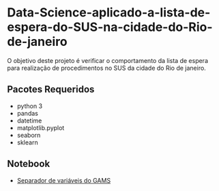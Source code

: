 # Data-Science-aplicado-a-lista-de-espera-do-SUS-na-cidade-do-Rio-de-janeiro
O objetivo deste projeto é verificar o comportamento da lista de espera para realização de procedimentos no SUS da cidade do Rio de janeiro.
## Pacotes Requeridos
- python 3
- pandas
- datetime
- matplotlib.pyplot
- seaborn
- sklearn

## Notebook
- <a href=“https://github.com/rafaelgard/Data-Science-aplicado-a-lista-de-espera-do-SUS-na-cidade-do-Rio-de-janeiro.ipynb“>Separador de variáveis do GAMS</a>
